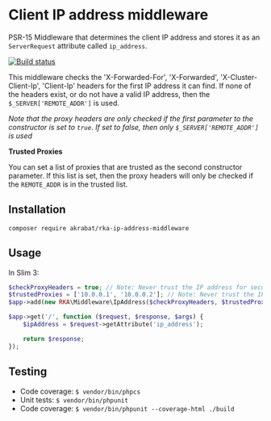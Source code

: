 # Client IP address middleware

PSR-15 Middleware that determines the client IP address and stores it as an `ServerRequest` attribute called `ip_address`.

[![Build status][Master image]][Master]


This middleware checks the 'X-Forwarded-For', 'X-Forwarded', 'X-Cluster-Client-Ip', 'Client-Ip' headers for the first IP address it can find. If none of the headers exist, or do not have a valid IP address, then the `$_SERVER['REMOTE_ADDR']` is used.

*Note that the proxy headers are only checked if the first parameter to the constructor is set to `true`. If set to false, then only `$_SERVER['REMOTE_ADDR']` is used*

**Trusted Proxies**

You can set a list of proxies that are trusted as the second constructor parameter. If this list is set, then the proxy headers will only be checked if the `REMOTE_ADDR` is in the trusted list.


## Installation

`composer require akrabat/rka-ip-address-middleware`

## Usage

In Slim 3:

```php
$checkProxyHeaders = true; // Note: Never trust the IP address for security processes!
$trustedProxies = ['10.0.0.1', '10.0.0.2']; // Note: Never trust the IP address for security processes!
$app->add(new RKA\Middleware\IpAddress($checkProxyHeaders, $trustedProxies));

$app->get('/', function ($request, $response, $args) {
    $ipAddress = $request->getAttribute('ip_address');

    return $response;
});
```

## Testing

* Code coverage: ``$ vendor/bin/phpcs``
* Unit tests: ``$ vendor/bin/phpunit``
* Code coverage: ``$ vendor/bin/phpunit --coverage-html ./build``


[Master]: https://travis-ci.org/akrabat/rka-content-type-renderer
[Master image]: https://secure.travis-ci.org/akrabat/rka-content-type-renderer.svg?branch=master
